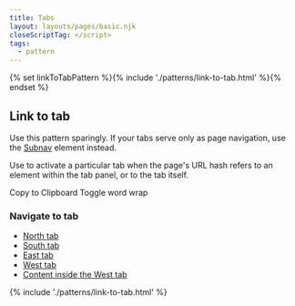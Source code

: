 ```yaml
---
title: Tabs
layout: layouts/pages/basic.njk
closeScriptTag: </script>
tags:
  - pattern
---
```


<script type="module">
  import '@rhds/elements/rh-tabs/rh-tabs.js';
  import '@rhds/elements/rh-code-block/rh-code-block.js';
  import '@rhds/elements/rh-button/rh-button.js';
  import '@rhds/elements/lib/elements/rh-context-picker/rh-context-picker.js';
</script>

{% set linkToTabPattern %}{% include './patterns/link-to-tab.html' %}{% endset %}

## Link to tab

<rh-alert state="warning">Use this pattern sparingly. If your tabs serve only as 
  page navigation, use the [Subnav](/elements/subnavigation) element 
  instead.</rh-alert>

Use to activate a particular tab when the page's URL hash refers to an element
within the tab panel, or to the tab itself.

<rh-code-block actions="copy">
  <span slot="action-label-copy">Copy to Clipboard</span>
  <span slot="action-label-copy" hidden data-code-block-state="active">Copied!</span>
  <span slot="action-label-wrap">Toggle word wrap</span>
  <span slot="action-label-wrap" hidden data-code-block-state="active">Toggle overflow</span>
<script type="text/html">{{ linkToTabPattern
  | safe
  | replace(closeScriptTag, '</' + closeScriptTag + '<script' + ' type="text/html">' + 'script>')
 }}</script>
</rh-code-block>

<nav id="simulate-nav" aria-labelledby="simulate-nav-heading">
  <h3 id="simulate-nav-heading">Navigate to tab</h3>
  <ul>
    <li><a href="#north">North tab</a></li>
    <li><a href="#south">South tab</a></li>
    <li><a href="#east">East tab</a></li>
    <li><a href="#west">West tab</a></li>
    <li><a href="#best">Content inside the West tab</a></li>
  </ul>
</nav>

{% include './patterns/link-to-tab.html' %}

[element]: /elements/tabs
[css-props]: /elements/tabs/code/#css-custom-properties

